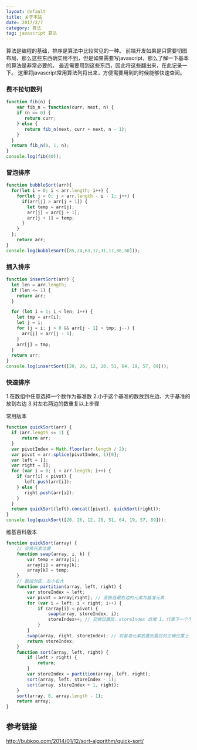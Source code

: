 ```yaml
---
layout: default
title: 关于本站
date: 2017/2/7
category: 算法
tag: javascript 算法
---
```


算法是编程的基础，排序是算法中比较常见的一种。
前端开发如果是只需要切图布局，那么这些东西确实用不到，但是如果需要写javascript，那么了解一下基本的算法是非常必要的。
最近需要用到这些东西，因此将这些翻出来，在此记录一下。
这里将javascript常用算法列将出来，方便需要用到的时候能够快速查阅。

### 费不拉切数列

``` javascript
function fib(n) {
	var fib_n = function(curr, next, n) {
    if (n == 0) {
       return curr;
    } else {
       return fib_n(next, curr + next, n - 1);
    }
  }
  return fib_n(0, 1, n);
}
console.log(fib(40));
```

### 冒泡排序

``` javascript
function bubbleSort(arr){
  for(let i = 0; i < arr.length; i++) {
    for(let j = 0; j < arr.length - i - 1; j++) {
      if(arr[j] > arr[j + 1]) {
        let temp = arr[j];
        arr[j] = arr[j + 1];
        arr[j + 1] = temp;
      }
    }
  };
	return arr;
}
console.log(bubbleSort([85,24,63,17,31,17,86,50]));
```

### 插入排序



``` javascript
function insertSort(arr) {
  let len = arr.length;
  if (len <= 1) {
    return arr;
  }

  for (let i = 1; i < len; i++) {
    let tmp = arr[i];
    let j = i;
    for (j = i; j > 0 && arr[j - 1] > tmp; j--) {
      arr[j] = arr[j - 1];
    }
    arr[j] = tmp;
  }
  return arr;
}
console.log(insertSort([20, 26, 12, 28, 51, 64, 19, 57, 89]));
```

### 快速排序

1.在数组中任意选择一个数作为基准数
2.小于这个基准的数放到左边、大于基准的放到右边
3.对左右两边的数重复以上步骤

常用版本

``` javascript
function quickSort(arr) {　　
  if (arr.length <= 1) {
      return arr;
  }　　
  var pivotIndex = Math.floor(arr.length / 2);　　
  var pivot = arr.splice(pivotIndex, 1)[0];　　
  var left = [];　　
  var right = [];　　
  for (var i = 0; i < arr.length; i++) {　　　　
    if (arr[i] < pivot) {　　　　　　
       left.push(arr[i]);　　　　
    } else {　　　　　　
       right.push(arr[i]);　　　　
    }　　
  }　　
  return quickSort(left).concat([pivot], quickSort(right));
}
console.log(quickSort([20, 26, 12, 28, 51, 64, 19, 57, 89]));
```

维基百科版本

``` javascript
function quickSort(array) {
	// 交换元素位置
	function swap(array, i, k) {
		var temp = array[i];
		array[i] = array[k];
		array[k] = temp;
	}
	// 数组分区，左小右大
	function partition(array, left, right) {
		var storeIndex = left;        
		var pivot = array[right]; // 直接选最右边的元素为基准元素
		for (var i = left; i < right; i++) {
			if (array[i] < pivot) {
				swap(array, storeIndex, i);
				storeIndex++; // 交换位置后，storeIndex 自增 1，代表下一个可能要交换的位置
			}
		}
		swap(array, right, storeIndex); // 将基准元素放置到最后的正确位置上
		return storeIndex;
	}
	function sort(array, left, right) {
		if (left > right) {
			return;
		}
		var storeIndex = partition(array, left, right);
		sort(array, left, storeIndex - 1);
		sort(array, storeIndex + 1, right);
	}
	sort(array, 0, array.length - 1);
	return array;
}
```

## 参考链接

http://bubkoo.com/2014/01/12/sort-algorithm/quick-sort/






